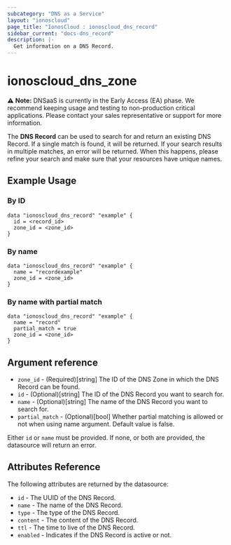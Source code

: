 ```yaml
---
subcategory: "DNS as a Service"
layout: "ionoscloud"
page_title: "IonosCloud : ionoscloud_dns_record"
sidebar_current: "docs-dns_record"
description: |-
  Get information on a DNS Record.
---
```


# ionoscloud_dns_zone

⚠️ **Note:** DNSaaS is currently in the Early Access (EA) phase.
We recommend keeping usage and testing to non-production critical applications.
Please contact your sales representative or support for more information.

The **DNS Record** can be used to search for and return an existing DNS Record.
If a single match is found, it will be returned. If your search results in multiple matches, an error will be returned.
When this happens, please refine your search and make sure that your resources have unique names.

## Example Usage

### By ID

```hcl
data "ionoscloud_dns_record" "example" {
  id = <record_id>
  zone_id = <zone_id>
}
```

### By name
```hcl
data "ionoscloud_dns_record" "example" {
  name = "recordexample"
  zone_id = <zone_id>
}
```

### By name with partial match
```hcl
data "ionoscloud_dns_record" "example" {
  name = "record"
  partial_match = true
  zone_id = <zone_id>
}
```

## Argument reference
* `zone_id` - (Required)[string] The ID of the DNS Zone in which the DNS Record can be found.
* `id` - (Optional)[string] The ID of the DNS Record you want to search for.
* `name` - (Optional)[string] The name of the DNS Record you want to search for.
* `partial_match` - (Optional)[bool] Whether partial matching is allowed or not when using name argument. Default value is false.

Either `id` or `name` must be provided. If none, or both are provided, the datasource will return an error.


## Attributes Reference

The following attributes are returned by the datasource:

* `id` - The UUID of the DNS Record.
* `name` - The name of the DNS Record.
* `type` - The type of the DNS Record.
* `content` - The content of the DNS Record.
* `ttl` - The time to live of the DNS Record.
* `enabled` - Indicates if the DNS Record is active or not.
